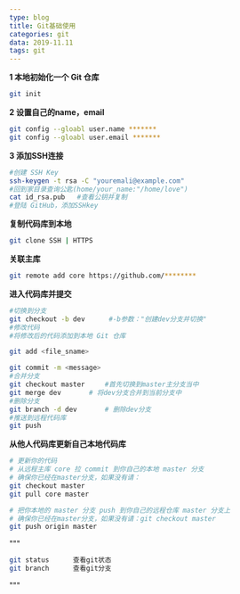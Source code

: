 ```yaml
---
type: blog
title: Git基础使用
categories: git
data: 2019-11.11
tags: git
---
```

**1 本地初始化一个 Git 仓库**
```bash
git init		
```
**2 设置自己的name，email**
```bash		
git config --gloabl user.name *******		
git config --gloabl user.email *******
```
**3 添加SSH连接**	
```bash
#创建 SSH Key			
ssh-keygen -t rsa -C "youremali@example.com" 
#回到家目录查询公匙(home/your_name:"/home/love")	   
cat id_rsa.pub	 #查看公钥并复制		
#登陆 GitHub，添加SSHkey
```
	

**复制代码库到本地**
```bash
git clone SSH | HTTPS
```
**关联主库**
```bash
git remote add core https://github.com/********
```

**进入代码库并提交**
```bash
#切换到分支
git checkout -b dev 	 #-b参数："创建dev分支并切换"
#修改代码
#将修改后的代码添加到本地 Git 仓库

git add <file_sname>

git commit -m <message>
#合并分支
git checkout master		#首先切换到master主分支当中
git merge dev		# 将dev分支合并到当前分支中
#删除分支
git branch -d dev		# 删除dev分支
#推送到远程代码库
git push

```

**从他人代码库更新自己本地代码库**
```bash
# 更新你的代码
# 从远程主库 core 拉 commit 到你自己的本地 master 分支
# 确保你已经在master分支，如果没有请：
git checkout master
git pull core master

# 把你本地的 master 分支 push 到你自己的远程仓库 master 分支上
# 确保你已经在master分支，如果没有请：git checkout master
git push origin master
```

"""
```bash
git status		查看git状态
git branch		查看git分支
```
"""